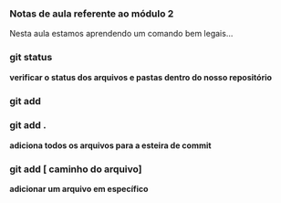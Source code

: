 ### Notas de aula referente ao módulo 2

Nesta aula estamos aprendendo um comando bem legais...

### git status
**verificar o status dos arquivos e pastas dentro do nosso repositório**

### git add

### git add .
**adiciona todos os arquivos para a esteira de commit**

### git add [ caminho do arquivo]

**adicionar um arquivo em específico**
